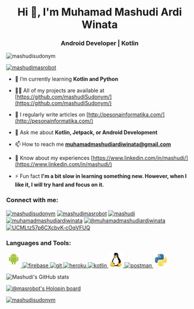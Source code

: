 <h1 align="center">Hi 👋, I'm Muhamad Mashudi Ardi Winata</h1>
<h3 align="center">Android Developer | Kotlin</h3>

<p align="left"> <img src="https://komarev.com/ghpvc/?username=mashudisudonym&label=Profile%20views&color=0e75b6&style=flat" alt="mashudisudonym" /> </p>

<p align="left"> <a href="https://twitter.com/mashudimasrobot" target="blank"><img src="https://img.shields.io/twitter/follow/mashudimasrobot?logo=twitter&style=for-the-badge" alt="mashudimasrobot" /></a> </p>

- 🌱 I’m currently learning **Kotlin and Python**

- 👨‍💻 All of my projects are available at [https://github.com/mashudiSudonym/](https://github.com/mashudiSudonym/)

- 📝 I regularly write articles on [http://pesonainformatika.com/](http://pesonainformatika.com/)

- 💬 Ask me about **Kotlin, Jetpack, or Android Development**

- 📫 How to reach me **muhamadmashudiardiwinata@gmail.com**

- 📄 Know about my experiences [https://www.linkedin.com/in/mashudi/](https://www.linkedin.com/in/mashudi/)

- ⚡ Fun fact **I'm a bit slow in learning something new. However, when I like it, I will try hard and focus on it.**

<h3 align="left">Connect with me:</h3>
<p align="left">
<a href="https://dev.to/mashudisudonym" target="blank"><img align="center" src="https://raw.githubusercontent.com/rahuldkjain/github-profile-readme-generator/master/src/images/icons/Social/devto.svg" alt="mashudisudonym" height="30" width="40" /></a>
<a href="https://twitter.com/mashudimasrobot" target="blank"><img align="center" src="https://raw.githubusercontent.com/rahuldkjain/github-profile-readme-generator/master/src/images/icons/Social/twitter.svg" alt="mashudimasrobot" height="30" width="40" /></a>
<a href="https://linkedin.com/in/mashudi" target="blank"><img align="center" src="https://raw.githubusercontent.com/rahuldkjain/github-profile-readme-generator/master/src/images/icons/Social/linked-in-alt.svg" alt="mashudi" height="30" width="40" /></a>
<a href="https://fb.com/muhamadmashudiardiwinata" target="blank"><img align="center" src="https://raw.githubusercontent.com/rahuldkjain/github-profile-readme-generator/master/src/images/icons/Social/facebook.svg" alt="muhamadmashudiardiwinata" height="30" width="40" /></a>
<a href="https://medium.com/@muhamadmashudiardiwinata" target="blank"><img align="center" src="https://raw.githubusercontent.com/rahuldkjain/github-profile-readme-generator/master/src/images/icons/Social/medium.svg" alt="@muhamadmashudiardiwinata" height="30" width="40" /></a>
<a href="https://www.youtube.com/c/ucmltz57p6cxcbvk-coqvfuq" target="blank"><img align="center" src="https://raw.githubusercontent.com/rahuldkjain/github-profile-readme-generator/master/src/images/icons/Social/youtube.svg" alt="UCMLtz57p6CXcbvK-cOqVFUQ" height="30" width="40" /></a>
</p>

<h3 align="left">Languages and Tools:</h3>
<p align="left"> <a href="https://developer.android.com" target="_blank" rel="noreferrer"> <img src="https://raw.githubusercontent.com/devicons/devicon/master/icons/android/android-original-wordmark.svg" alt="android" width="40" height="40"/> </a> <a href="https://firebase.google.com/" target="_blank" rel="noreferrer"> <img src="https://www.vectorlogo.zone/logos/firebase/firebase-icon.svg" alt="firebase" width="40" height="40"/> </a> <a href="https://git-scm.com/" target="_blank" rel="noreferrer"> <img src="https://www.vectorlogo.zone/logos/git-scm/git-scm-icon.svg" alt="git" width="40" height="40"/> </a> <a href="https://heroku.com" target="_blank" rel="noreferrer"> <img src="https://www.vectorlogo.zone/logos/heroku/heroku-icon.svg" alt="heroku" width="40" height="40"/> </a> <a href="https://kotlinlang.org" target="_blank" rel="noreferrer"> <img src="https://www.vectorlogo.zone/logos/kotlinlang/kotlinlang-icon.svg" alt="kotlin" width="40" height="40"/> </a> <a href="https://www.linux.org/" target="_blank" rel="noreferrer"> <img src="https://raw.githubusercontent.com/devicons/devicon/master/icons/linux/linux-original.svg" alt="linux" width="40" height="40"/> </a> <a href="https://postman.com" target="_blank" rel="noreferrer"> <img src="https://www.vectorlogo.zone/logos/getpostman/getpostman-icon.svg" alt="postman" width="40" height="40"/> </a> <a href="https://www.python.org" target="_blank" rel="noreferrer"> <img src="https://raw.githubusercontent.com/devicons/devicon/master/icons/python/python-original.svg" alt="python" width="40" height="40"/> </a> </p>

![Mashudi's GitHub stats](https://github-readme-stats.vercel.app/api?username=MashudiSudonym&show_icons=true&theme=radical)

[![@masrobot's Holopin board](https://holopin.me/masrobot)](https://holopin.io/@masrobot)

<p align="left"> <a href="https://github.com/ryo-ma/github-profile-trophy"><img src="https://github-profile-trophy.vercel.app/?username=mashudisudonym&theme=discord" alt="mashudisudonym" /></a> </p>

